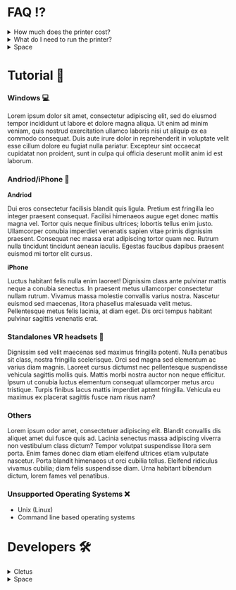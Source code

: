 # FAQ ⁉️

<details><summary>How much does the printer cost?</summary>
    Lorem ipsum odor amet, consectetuer adipiscing elit. Venenatis tellus augue nisi curabitur aptent vel etiam lacus? Condimentum feugiat felis sit, quis id imperdiet dapibus. Vulputate aenean dui per nascetur sem. Inceptos posuere iaculis luctus ultrices hendrerit hendrerit. Litora gravida risus vulputate dapibus nulla. Praesent aliquam aliquam consectetur, at dui lacus nullam.
</details>
<details><summary>What do I need to run the printer?</summary>
    Nostra cursus fames ullamcorper vulputate erat. Varius montes metus molestie quam eu. Porttitor viverra iaculis penatibus magna curabitur sodales hac tortor dui. Mollis parturient ullamcorper montes enim porta diam. Ultrices et feugiat senectus elit habitasse etiam egestas. Vulputate torquent cras nulla at odio sollicitudin purus donec? Efficitur cursus vestibulum vestibulum magnis, orci senectus dapibus consequat.
</details>


<details><summary>Space</summary>
    [RecRoom](https://correct-link-here.com)
</details>

# Tutorial 📖

### Windows 💻


Lorem ipsum dolor sit amet, consectetur adipiscing elit, sed do eiusmod tempor incididunt ut labore et dolore magna aliqua. Ut enim ad minim veniam, quis nostrud exercitation ullamco laboris nisi ut aliquip ex ea commodo consequat. Duis aute irure dolor in reprehenderit in voluptate velit esse cillum dolore eu fugiat nulla pariatur. Excepteur sint occaecat cupidatat non proident, sunt in culpa qui officia deserunt mollit anim id est laborum.

### Andriod/iPhone 📱 


****Andriod****

Dui eros consectetur facilisis blandit quis ligula. Pretium est fringilla leo integer praesent consequat. Facilisi himenaeos augue eget donec mattis magna vel. Tortor quis neque finibus ultrices; lobortis tellus enim justo. Ullamcorper conubia imperdiet venenatis sapien vitae primis dignissim praesent. Consequat nec massa erat adipiscing tortor quam nec. Rutrum nulla tincidunt tincidunt aenean iaculis. Egestas faucibus dapibus praesent euismod mi tortor elit cursus.

****iPhone****

Luctus habitant felis nulla enim laoreet! Dignissim class ante pulvinar mattis neque a conubia senectus. In praesent metus ullamcorper consectetur nullam rutrum. Vivamus massa molestie convallis varius nostra. Nascetur euismod sed maecenas, litora phasellus malesuada velit metus. Pellentesque metus felis lacinia, at diam eget. Dis orci tempus habitant pulvinar sagittis venenatis erat.

### Standalones VR headsets 🥽

Dignissim sed velit maecenas sed maximus fringilla potenti. Nulla penatibus sit class, nostra fringilla scelerisque. Orci sed magna sed elementum ac varius diam magnis. Laoreet cursus dictumst nec pellentesque suspendisse vehicula sagittis mollis quis. Mattis morbi nostra auctor non neque efficitur. Ipsum ut conubia luctus elementum consequat ullamcorper metus arcu tristique. Turpis finibus lacus mattis imperdiet aptent fringilla. Vehicula eu maximus ex placerat sagittis fusce nam risus nam?

### Others

Lorem ipsum odor amet, consectetuer adipiscing elit. Blandit convallis dis aliquet amet dui fusce quis ad. Lacinia senectus massa adipiscing viverra non vestibulum class dictum? Tempor volutpat suspendisse litora sem porta. Enim fames donec diam etiam eleifend ultrices etiam vulputate nascetur. Porta blandit himenaeos ut orci cubilia tellus. Eleifend ridiculus vivamus cubilia; diam felis suspendisse diam. Urna habitant bibendum dictum, lorem fames vel penatibus.



### Unsupported Operating Systems ❌

- Unix (Linux)
- Command line based operating systems

# Developers 🛠
<details><summary>Cletus</summary>
    
    [RecRoom](https://correct-link-here.com)
</details>

<details><summary>Space</summary>
    [RecRoom](https://correct-link-here.com)
</details>
